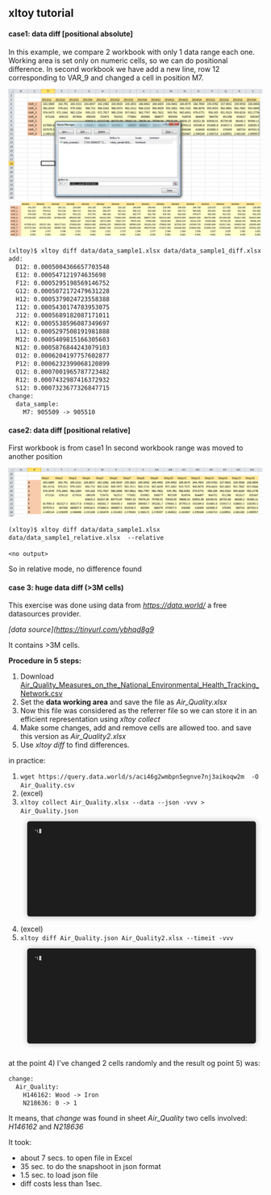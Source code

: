 ## xltoy tutorial

#### case1: data diff [positional absolute]

In this example, we compare 2 workbook with only 1 data range each one. 
Working area is set only on numeric cells, so we can do positional difference.
In second workbook we have add a new line, row 12 corresponding to VAR_9 
and changed a cell in position M7.

![xlsample](https://github.com/glaucouri/xltoy/raw/main/img/data_sample1.png?raw=true)
![xlsample](https://github.com/glaucouri/xltoy/raw/main/img/data_sample1_diff.png?raw=true)

```
(xltoy)$ xltoy diff data/data_sample1.xlsx data/data_sample1_diff.xlsx
add:
  D12: 0.0005004366657703548
  E12: 0.000547121974635698
  F12: 0.0005295198569146752
  G12: 0.0005072172479631228
  H12: 0.0005379024723558388
  I12: 0.0005430174783953075
  J12: 0.0005689182087171011
  K12: 0.0005538596087349697
  L12: 0.0005297508191981888
  M12: 0.0005409815166305603
  N12: 0.0005876844243079103
  O12: 0.0006204197757602877
  P12: 0.0006232399068120899
  Q12: 0.0007001965787723482
  R12: 0.0007432987416372932
  S12: 0.0007323677326847715
change:
  data_sample:
    M7: 905509 -> 905510
```

#### case2: data diff [positional relative]

First workbook is from case1
In second workbook range was moved to another position 

![xlsample](https://github.com/glaucouri/xltoy/raw/main/img/data_sample1_relative.png?raw=true)

```
(xltoy)$ xltoy diff data/data_sample1.xlsx  data/data_sample1_relative.xlsx  --relative

<no output>
```

So in relative mode, no difference found



#### case 3: huge data diff (>3M cells) 

This exercise was done using data from *https://data.world/* a free datasources provider.

*[data source](https://tinyurl.com/ybhqd8g9*

It contains >3M cells.

**Procedure in 5 steps:** 
1. Download [Air_Quality_Measures_on_the_National_Environmental_Health_Tracking_Network.csv](https://query.data.world/s/aci46g2wmbpn5egnve7nj3aikoqw2m)
2. Set the **data working area** and save the file as *Air_Quality.xlsx*
3. Now this file was considered as the referrer file so we can store it in an 
   efficient representation using *xltoy collect*
4. Make some changes, add and remove cells are allowed too. and save this version as *Air_Quality2.xlsx*
5. Use *xltoy diff* to find differences.

in practice:

1. `wget https://query.data.world/s/aci46g2wmbpn5egnve7nj3aikoqw2m  -O Air_Quality.csv`
2. (excel) <open with Excel and set data range>
3. `xltoy collect Air_Quality.xlsx --data --json -vvv > Air_Quality.json`
   ![xlsample](https://github.com/glaucouri/xltoy/raw/main/img/data_collect.gif?raw=true)
4. (excel) <Simulate some change in a new file> 
5. `xltoy diff Air_Quality.json Air_Quality2.xlsx --timeit -vvv`
   ![xlsample](https://github.com/glaucouri/xltoy/raw/main/img/data_diff.gif?raw=true)


at the point 4) I've changed 2 cells randomly and the result og point 5) was:

```
change:
  Air_Quality:
    H146162: Wood -> Iron
    N218636: 0 -> 1
```

It means, that *change* was found in sheet *Air_Quality*
two cells involved: *H146162* and *N218636*

It took:

- about 7 secs. to open file in Excel
- 35 sec. to do the snapshoot in json format
- 1.5 sec. to load json file
- diff costs less than 1sec.

